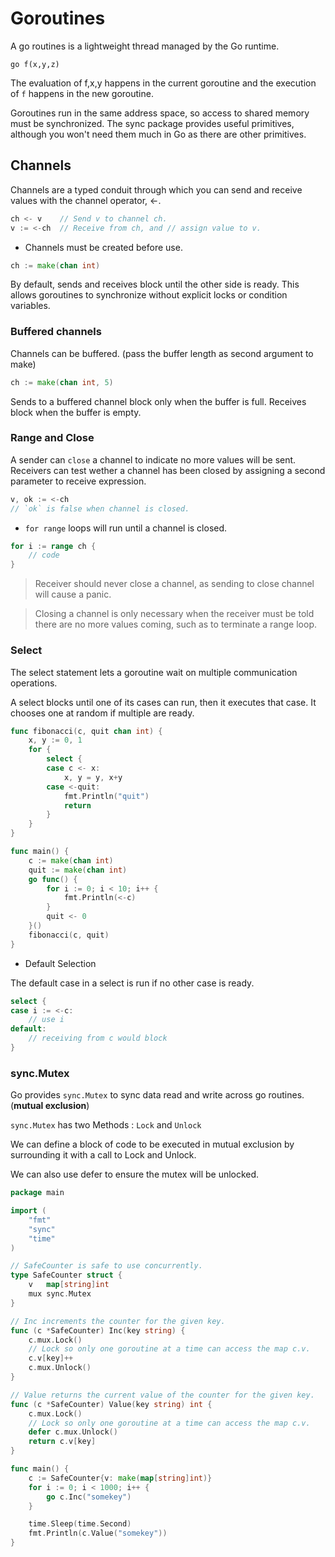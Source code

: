 # Goroutines

A go routines is a lightweight thread managed by the Go runtime.

`go f(x,y,z)`

The evaluation of f,x,y happens in the current goroutine and the execution of `f` happens in the new goroutine.

Goroutines run in the same address space, so access to shared memory must be synchronized. The sync package provides useful primitives, although you won't need them much in Go as there are other primitives.

## Channels

Channels are a typed conduit through which you can send and receive values with the channel operator, <-.

```go
ch <- v    // Send v to channel ch.
v := <-ch  // Receive from ch, and // assign value to v.
```

- Channels must be created before use.

```go
ch := make(chan int)
```

By default, sends and receives block until the other side is ready. This allows goroutines to synchronize without explicit locks or condition variables.

### Buffered channels

Channels can be buffered. (pass the buffer length as second argument to make)

```go
ch := make(chan int, 5)
```

Sends to a buffered channel block only when the buffer is full. Receives block when the buffer is empty.

### Range and Close

A sender can `close` a channel to indicate no more values will be sent. Receivers can test wether a channel has been closed by assigning a second parameter to receive expression.

```go
v, ok := <-ch
// `ok` is false when channel is closed.
```

- `for range` loops will run until a channel is closed.

```go
for i := range ch {
    // code
}
```

> Receiver should never close a channel, as sending to close channel will cause a panic.

> Closing a channel is only necessary when the receiver must be told there are no more values coming, such as to terminate a range loop.

### Select

The select statement lets a goroutine wait on multiple communication operations.

A select blocks until one of its cases can run, then it executes that case. It chooses one at random if multiple are ready.

```go
func fibonacci(c, quit chan int) {
    x, y := 0, 1
    for {
        select {
        case c <- x:
            x, y = y, x+y
        case <-quit:
            fmt.Println("quit")
            return
        }
    }
}

func main() {
    c := make(chan int)
    quit := make(chan int)
    go func() {
        for i := 0; i < 10; i++ {
            fmt.Println(<-c)
        }
        quit <- 0
    }()
    fibonacci(c, quit)
}
```

- Default Selection

The default case in a select is run if no other case is ready.

```go
select {
case i := <-c:
    // use i
default:
    // receiving from c would block
}
```

### sync.Mutex

Go provides `sync.Mutex` to sync data read and write across go routines. (**mutual exclusion**)

`sync.Mutex` has two Methods : `Lock` and `Unlock`

We can define a block of code to be executed in mutual exclusion by surrounding it with a call to Lock and Unlock.

We can also use defer to ensure the mutex will be unlocked.

```go {cmd='go' args=['run']}
package main

import (
	"fmt"
	"sync"
	"time"
)

// SafeCounter is safe to use concurrently.
type SafeCounter struct {
	v   map[string]int
	mux sync.Mutex
}

// Inc increments the counter for the given key.
func (c *SafeCounter) Inc(key string) {
	c.mux.Lock()
	// Lock so only one goroutine at a time can access the map c.v.
	c.v[key]++
	c.mux.Unlock()
}

// Value returns the current value of the counter for the given key.
func (c *SafeCounter) Value(key string) int {
	c.mux.Lock()
	// Lock so only one goroutine at a time can access the map c.v.
	defer c.mux.Unlock()
	return c.v[key]
}

func main() {
	c := SafeCounter{v: make(map[string]int)}
	for i := 0; i < 1000; i++ {
		go c.Inc("somekey")
	}

	time.Sleep(time.Second)
	fmt.Println(c.Value("somekey"))
}

```
